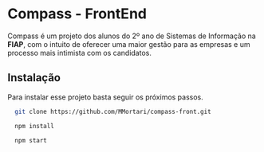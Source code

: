 # Compass - FrontEnd

Compass é um projeto dos alunos do 2º ano de Sistemas de Informação na **FIAP**, com o intuito de oferecer uma maior gestão para as empresas e um processo mais intimista com os candidatos.

## Instalação

Para instalar esse projeto basta seguir os próximos passos.

``` bash
  git clone https://github.com/MMortari/compass-front.git
```

``` bash
  npm install
```

``` bash
  npm start
```
